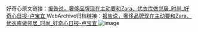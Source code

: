 好奇心原文链接：[报告说，奢侈品牌现在主动要和Zara、优衣库做邻居_时尚_好奇心日报-卢宝宜 ](https://www.qdaily.com/articles/11080.html)
WebArchive归档链接：[报告说，奢侈品牌现在主动要和Zara、优衣库做邻居_时尚_好奇心日报-卢宝宜 ](http://web.archive.org/web/20170523031853/http://www.qdaily.com/articles/11080.html)
![image](http://ww3.sinaimg.cn/large/007d5XDply1g3wcq3q12jj30u03j3hdt)